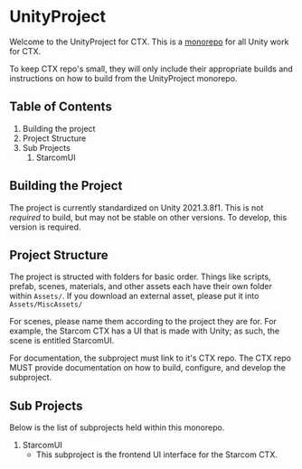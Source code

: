 # UnityProject

Welcome to the UnityProject for CTX. This is a [monorepo](https://en.wikipedia.org/wiki/Monorepo) for all Unity work for CTX.

To keep CTX repo's small, they will only include their appropriate builds and instructions on how to build from the UnityProject monorepo.

## Table of Contents

1. Building the project
1. Project Structure
1. Sub Projects
    1. StarcomUI

## Building the Project

The project is currently standardized on Unity 2021.3.8f1. This is not *required* to build, but may not be stable on other versions. To develop, this version is required.

## Project Structure

The project is structed with folders for basic order. Things like scripts, prefab, scenes, materials, and other assets each have their own folder within `Assets/`. If you download an external asset, please put it into `Assets/MiscAssets/`

For scenes, please name them according to the project they are for. For example, the Starcom CTX has a UI that is made with Unity; as such, the scene is entitled StarcomUI.

For documentation, the subproject must link to it's CTX repo. The CTX repo MUST provide documentation on how to build, configure, and develop the subproject.

## Sub Projects

Below is the list of subprojects held within this monorepo.

1. StarcomUI
    - This subproject is the frontend UI interface for the Starcom CTX.
